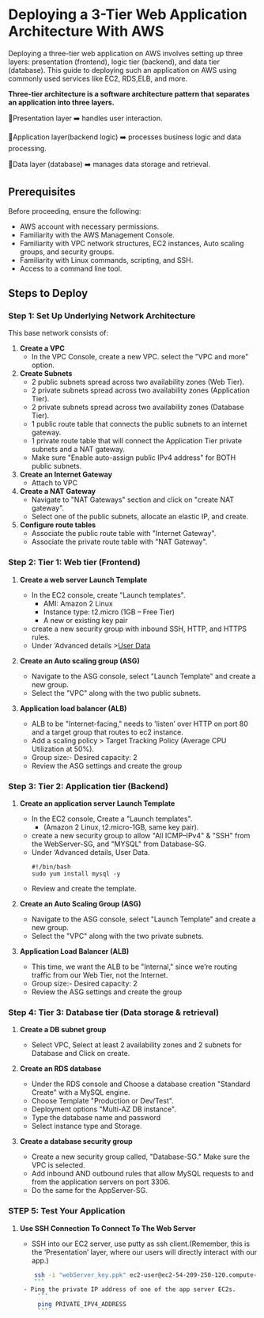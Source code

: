 # Deploying a 3-Tier Web Application Architecture With AWS
Deploying a three-tier web application on AWS involves setting up three layers: presentation (frontend), logic tier (backend), and data tier (database).
This guide to deploying such an application on AWS using commonly used services like EC2, RDS,ELB, and more.

**Three-tier architecture is a software architecture pattern that separates an application into three layers.**

🔸Presentation layer ➡️ handles user interaction.

🔸Application layer(backend logic) ➡️ processes business logic and data processing.

🔸Data layer (database) ➡️ manages data storage and retrieval.

## Prerequisites

Before proceeding, ensure the following:

- AWS account with necessary permissions.
- Familiarity with the AWS Management Console.
- Familiarity with VPC network structures, EC2 instances, Auto scaling groups, and security groups.
- Familiarity with Linux commands, scripting, and SSH.
- Access to a command line tool.

## Steps to Deploy
### Step 1: Set Up Underlying Network Architecture
This base network consists of:
1. **Create a VPC**
   - In the VPC Console, create a new VPC. select the "VPC and more" option.
2. **Create Subnets**
   - 2 public subnets spread across two availability zones (Web Tier).
   - 2 private subnets spread across two availability zones (Application Tier).
   - 2 private subnets spread across two availability zones (Database Tier).
   - 1 public route table that connects the public subnets to an internet gateway.
   - 1 private route table that will connect the Application Tier private subnets and a NAT gateway.
   - Make sure "Enable auto-assign public IPv4 address" for BOTH public subnets.
3. **Create an Internet Gateway**
   - Attach to VPC     
3. **Create a NAT Gateway**
   - Navigate to "NAT Gateways" section and click on "create NAT gateway".
   - Select one of the public subnets, allocate an elastic IP, and create.
4. **Configure route tables**
   - Associate the public route table with "Internet Gateway".
   - Associate the private route table with "NAT Gateway".
### Step 2: Tier 1: Web tier (Frontend)
1. **Create a web server Launch Template**
   - In the EC2 console, create "Launch templates".
     - AMI: Amazon 2 Linux
     - Instance type: t2.micro (1GB – Free Tier)
     - A new or existing key pair
   - create a new security group with inbound SSH, HTTP, and HTTPS rules.
   - Under ‘Advanced details >[User Data](https://github.com/Shimanshushinde/3-Tier-Web-Application-Architecture-with-AWS/blob/e687d4a2beda1a7585e19ee079ef285c3787610e/User%20Data)

2. **Create an Auto scaling group (ASG)**
   - Navigate to the ASG console, select "Launch Template" and create a new group.
   - Select the "VPC" along with the two public subnets.

3. **Application load balancer (ALB)**
   - ALB to be "Internet-facing," needs to 'listen’ over HTTP on port 80 and a target group that routes to ec2 instance.
   - Add a scaling policy > Target Tracking Policy (Average CPU Utilization at 50%).
   - Group size:- Desired capacity: 2
   - Review the ASG settings and create the group
  
### Step 3: Tier 2: Application tier (Backend)
1. **Create an application server Launch Template**
   - In the EC2 console, Create a "Launch templates".
      - (Amazon 2 Linux, t2.micro-1GB, same key pair).
   - create a new security group to allow "All ICMP–IPv4" & "SSH" from the WebServer-SG, and "MYSQL" from Database-SG.
   - Under ‘Advanced details, User Data.
       ```
       #!/bin/bash
       sudo yum install mysql -y
       ```
   - Review and create the template.

2. **Create an Auto Scaling Group (ASG)**
   - Navigate to the ASG console, select "Launch Template" and create a new group.
   - Select the "VPC" along with the two private subnets.

3. **Application Load Balancer (ALB)**
   - This time, we want the ALB to be "Internal," since we’re routing traffic from our Web Tier, not the Internet.
   - Group size:- Desired capacity: 2
   - Review the ASG settings and create the group

### Step 4: Tier 3: Database tier (Data storage & retrieval)
1. **Create a DB subnet group**
   - Select VPC, Select at least 2 availability zones and 2 subnets for Database and Click on create.
    
2. **Create an RDS database**
   - Under the RDS console and Choose a database creation "Standard Create" with a MySQL engine.
   - Choose Template "Production or Dev/Test".
   - Deployment options "Multi-AZ DB instance".
   - Type the database name and password
   - Select instance type and Storage.
    
3. **Create a database security group**
   - Create a new security group called, "Database-SG." Make sure the VPC is selected.
   - Add inbound AND outbound rules that allow MySQL requests to and from the application servers on port 3306.
   - Do the same for the AppServer-SG.


### STEP 5: Test Your Application
1. **Use SSH Connection To Connect To The Web Server**
   - SSH into our EC2 server, use putty as ssh client.(Remember, this is the ‘Presentation’ layer, where our users will directly interact with our app.)
  
    ```sh
        ssh -i "webServer_key.ppk" ec2-user@ec2-54-209-250-120.compute-1.amazonaws.com
        ```
     - Ping the private IP address of one of the app server EC2s.
         ```
         ping PRIVATE_IPV4_ADDRESS
         ```
